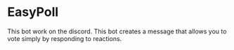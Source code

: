 # EasyPoll
This bot work on the discord. This bot creates a message that allows you to vote simply by responding to reactions.
